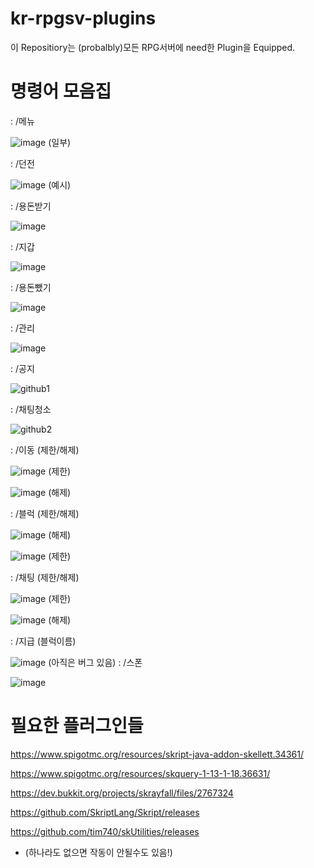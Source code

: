 # kr-rpgsv-plugins
이 Repositiory는 (probalbly)모든 RPG서버에 need한 Plugin을 Equipped.

# 명령어 모음집
: /메뉴

![image](https://user-images.githubusercontent.com/89384053/164959338-1203179f-d28c-4bcb-9e5f-f43237c8310c.png)
(일부)

: /던전

![image](https://user-images.githubusercontent.com/89384053/164959361-7969c930-7f7e-4c88-a159-ff6964ae4f35.png)
(예시)

: /용돈받기

![image](https://user-images.githubusercontent.com/89384053/164959210-d3b8dc85-dbd4-4031-8bad-995b1dfa7c12.png)

: /지갑

![image](https://user-images.githubusercontent.com/89384053/164959231-9de05143-ee75-49a8-acf8-1c232fa54fd0.png)

: /용돈뺐기

![image](https://user-images.githubusercontent.com/89384053/164959219-34677c46-d6b6-4778-9aba-93036eb118b6.png)

: /관리

![image](https://user-images.githubusercontent.com/89384053/164959199-fa694dad-8785-4fa6-a917-33510f2b89f2.png)

: /공지

![github1](https://user-images.githubusercontent.com/89384053/164959113-0cec29e6-6c0b-41e3-b2f4-011196ef3200.png)

: /채팅청소

![github2](https://user-images.githubusercontent.com/89384053/164959123-59f027b2-27dc-423e-8a41-bf0a02fbfbdd.png)

: /이동 (제한/해제)

![image](https://user-images.githubusercontent.com/89384053/164959163-8029ff65-fc04-4d4b-b46f-132a5c0bf6b8.png) (제한)


![image](https://user-images.githubusercontent.com/89384053/164959181-1fff627c-f5f8-458e-9346-9d7b4be310da.png) (해제)

: /블럭 (제한/해제)

![image](https://user-images.githubusercontent.com/89384053/164959286-0a1df3b3-29fd-4fa8-91be-d24ee4559f0a.png) (해제)

![image](https://user-images.githubusercontent.com/89384053/164959311-49794259-cff1-4405-b9bc-c029a2497700.png) (제한)

: /채팅 (제한/해제)

![image](https://user-images.githubusercontent.com/89384053/164959255-102e7286-22c8-49d5-8671-2577cd15203c.png) (제한)

![image](https://user-images.githubusercontent.com/89384053/164959269-163c505e-b168-4f18-a375-939d23c013ee.png) (해제)

: /지급 (블럭이름)

![image](https://user-images.githubusercontent.com/89384053/164959328-3966836f-36f2-4f2b-be29-7127f5d9249a.png)
(아직은 버그 있음)
: /스폰

![image](https://user-images.githubusercontent.com/89384053/164959155-b1a000f9-90b5-44f7-93b2-d27d119ef0b9.png)


# 필요한 플러그인들
https://www.spigotmc.org/resources/skript-java-addon-skellett.34361/

https://www.spigotmc.org/resources/skquery-1-13-1-18.36631/

https://dev.bukkit.org/projects/skrayfall/files/2767324

https://github.com/SkriptLang/Skript/releases

https://github.com/tim740/skUtilities/releases

* (하나라도 없으면 작동이 안될수도 있음!)
